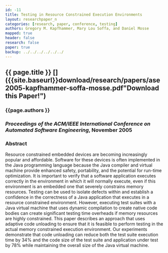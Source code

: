 ```yaml
---
id: -11
title: Testing in Resource Constrained Execution Environments
layout: researchpaper_n
categories: [research, paper, conference, testing]
authors: Gregory M. Kapfhammer, Mary Lou Soffa, and Daniel Mosse
mapped: true
header: false
research: false
paper: true
backup: ../../../../../../
---
```


## {{ page.title }} [<i class="fa fa-download"></i>]({{site.baseurl}}download/research/papers/ase2005-kapfhammer-soffa-mosse.pdf"Download this Paper!")

### {{page.authors }}

### <em>Proceedings of the ACM/IEEE International Conference on Automated Software Engineering</em>, November 2005

### Abstract

Resource constrained embedded devices are becoming increasingly popular and affordable. Software for these devices is
often implemented in the Java programming language because the Java compiler and virtual machine provide enhanced
safety, portability, and the potential for run-time optimization. It is important to verify that a software application
executes correctly in the environment in which it will normally execute, even if this environment is an embedded one
that severely constrains memory resources. Testing can be used to isolate defects within and establish a confidence in
the correctness of a Java application that executes in a resource constrained environment. However, executing test
suites with a Java virtual machine that uses dynamic compilation to create native code bodies can create significant
testing time overheads if memory resources are highly constrained. This paper describes an approach that uses adaptive
code unloading to ensure that it is feasible to perform testing in the actual memory constrained execution environment.
Our experiments demonstrate that code unloading can reduce both the test suite execution time by 34% and the code size
of the test suite and application under test by 78% while maintaining the overall size of the Java virtual machine.
